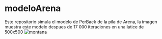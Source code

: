 # modeloArena
Este repositorio simula el modelo de PerBack de la pila de Arena, la imagen muestra este modelo despues de 17 000 iteraciones en una latice de 500x500
![montana](https://user-images.githubusercontent.com/54283472/138575300-98c5ff7a-3b94-47ce-905e-41e3d4aa7f33.png)
